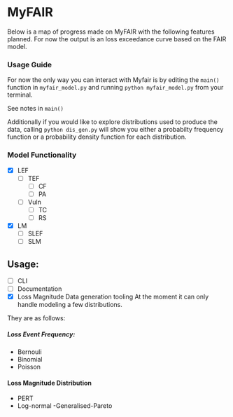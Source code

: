 # MyFAIR
Below is a map of progress made on MyFAIR with the following features planned.
For now the output is an loss exceedance curve based on the FAIR model.

### Usage Guide
For now the only way you can interact with Myfair is by editing the `main()` function
in `myfair_model.py` and running  `python myfair_model.py` from your terminal.

See notes in `main()`

Additionally if you would like to explore distributions used to produce the data, calling `python dis_gen.py` will show you either a probabilty frequency function or a probability density function for each distribution.

### Model Functionality
- [x] LEF
	- [ ] TEF
		- [ ] CF
		- [ ] PA
	- [ ] Vuln
		- [ ] TC
		- [ ] RS
- [x] LM
	- [ ] SLEF
	- [ ] SLM
## Usage:
- [ ] CLI 
- [ ] Documentation
- [x] Loss Magnitude Data generation tooling
At the moment it can only handle modeling a few distributions. 

They are as follows:

##### Loss Event Frequency:
- Bernouli
- Binomial
- Poisson

#### Loss Magnitude Distribution
- PERT
- Log-normal
-Generalised-Pareto


